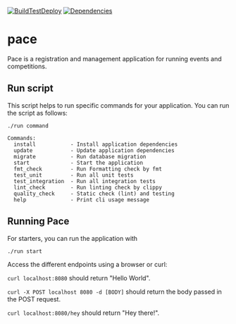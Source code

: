 [![BuildTestDeploy](https://github.com/pace-running/pace3/actions/workflows/build-test-deploy.yml/badge.svg)](https://github.com/pace-running/pace3/actions/workflows/build-test-deploy.yml)
[![Dependencies](https://github.com/pace-running/pace3/actions/workflows/dependencies.yml/badge.svg)](https://github.com/pace-running/pace3/actions/workflows/dependencies.yml)
# pace

Pace is a registration and management application for running events and competitions.

## Run script

This script helps to run specific commands for your application. You can run the script as follows:

```shell
./run command 

Commands:
  install           - Install application dependencies
  update            - Update application dependencies
  migrate           - Run database migration
  start             - Start the application
  fmt_check         - Run Formatting check by fmt
  test_unit         - Run all unit tests
  test_integration  - Run all integration tests
  lint_check        - Run linting check by clippy
  quality_check     - Static check (lint) and testing
  help              - Print cli usage message
```

## Running Pace

For starters, you can run the application with 

```shell
./run start
```

Access the different endpoints using a browser or curl:

`curl localhost:8080` should return "Hello World".

`curl -X POST localhost 8080 -d [BODY]` should return the body passed in the POST request.

`curl localhost:8080/hey` should return "Hey there!".
